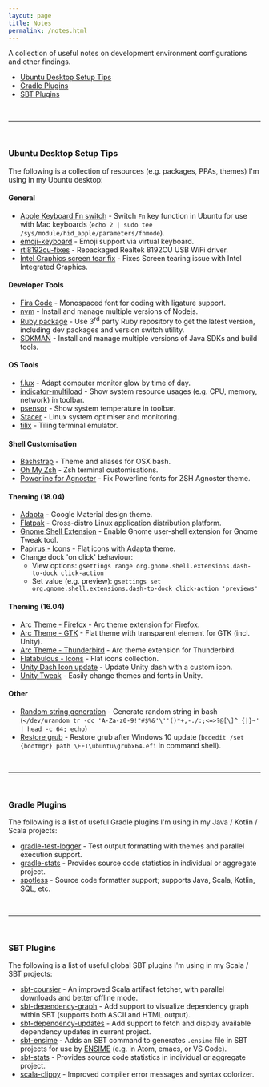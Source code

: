 ```yaml
---
layout: page
title: Notes
permalink: /notes.html
---
```


A collection of useful notes on development environment configurations and other findings.

* [Ubuntu Desktop Setup Tips](#ubuntu-desktop-setup-tips)
* [Gradle Plugins](#gradle-plugins)
* [SBT Plugins](#sbt-plugins)

<br>

---

<br>

### Ubuntu Desktop Setup Tips

The following is a collection of resources (e.g. packages, PPAs, themes) I'm using in my Ubuntu desktop:

#### General

* [Apple Keyboard Fn switch](https://superuser.com/a/223471) - Switch `Fn` key function in Ubuntu for use with Mac keyboards (`echo 2 | sudo tee /sys/module/hid_apple/parameters/fnmode`).
* [emoji-keyboard](https://github.com/OzymandiasTheGreat/emoji-keyboard) - Emoji support via virtual keyboard.
* [rtl8192cu-fixes](https://github.com/pvaret/rtl8192cu-fixes) - Repackaged Realtek 8192CU USB WiFi driver.
* [Intel Graphics screen tear fix](https://askubuntu.com/a/1119262) - Fixes Screen tearing issue with Intel Integrated Graphics.

#### Developer Tools

* [Fira Code](https://github.com/tonsky/FiraCode) - Monospaced font for coding with ligature support.
* [nvm](https://github.com/nvm-sh/nvm) - Install and manage multiple versions of Nodejs.
* [Ruby package](https://www.brightbox.com/docs/ruby/ubuntu/) - Use 3<sup>rd</sup> party Ruby repository to get the latest version, including dev packages and version switch utility.
* [SDKMAN](https://sdkman.io/) - Install and manage multiple versions of Java SDKs and build tools.

#### OS Tools

* [f.lux](https://justgetflux.com/) - Adapt computer monitor glow by time of day.
* [indicator-multiload](http://thaeial.blogspot.sg/p/indicator-multiload-faq.html) - Show system resource usages (e.g. CPU, memory, network) in toolbar.
* [psensor](http://wpitchoune.net/psensor/) - Show system temperature in toolbar.
* [Stacer](https://github.com/oguzhaninan/Stacer) - Linux system optimiser and monitoring.
* [tilix](https://gnunn1.github.io/tilix-web/) - Tiling terminal emulator.

#### Shell Customisation

* [Bashstrap](https://github.com/barryclark/bashstrap) - Theme and aliases for OSX bash.
* [Oh My Zsh](https://ohmyz.sh/) - Zsh terminal customisations.
* [Powerline for Agnoster](https://blog.zhaytam.com/2019/04/19/powerline-and-zshs-agnoster-theme-in-vs-code/) - Fix Powerline fonts for ZSH Agnoster theme.

#### Theming (18.04)

* [Adapta](https://github.com/adapta-project/adapta-gtk-theme) - Google Material design theme.
* [Flatpak](https://flatpak.org/setup/Ubuntu/) - Cross-distro Linux application distribution platform.
* [Gnome Shell Extension](http://ubuntuhandbook.org/index.php/2017/05/enable-shell-theme-in-gnome-tweak-tool-in-ubuntu/) - Enable Gnome user-shell extension for Gnome Tweak tool.
* [Papirus - Icons](https://github.com/PapirusDevelopmentTeam/papirus-icon-theme) - Flat icons with Adapta theme.
* Change dock 'on click' behaviour:
  * View options: `gsettings range org.gnome.shell.extensions.dash-to-dock click-action`
  * Set value (e.g. preview): `gsettings set org.gnome.shell.extensions.dash-to-dock click-action 'previews'`

#### Theming (16.04)

* [Arc Theme - Firefox](https://github.com/horst3180/arc-firefox-theme) - Arc theme extension for Firefox.
* [Arc Theme - GTK](https://github.com/horst3180/arc-theme) - Flat theme with transparent element for GTK (incl. Unity).
* [Arc Theme - Thunderbird](https://github.com/JD342/arc-thunderbird-integration) - Arc theme extension for Thunderbird.
* [Flatabulous - Icons](https://github.com/anmoljagetia/Flatabulous#flat-icons) - Flat icons collection.
* [Unity Dash Icon update](http://askubuntu.com/a/654404) - Update Unity dash with a custom icon.
* [Unity Tweak](https://apps.ubuntu.com/cat/applications/unity-tweak-tool/) - Easily change themes and fonts in Unity.

#### Other

* [Random string generation](https://unix.stackexchange.com/a/230676) - Generate random string in bash (`</dev/urandom tr -dc 'A-Za-z0-9!"#$%&'\''()*+,-./:;<=>?@[\]^_{|}~' | head -c 64; echo`)
* [Restore grub](https://itsfoss.com/no-grub-windows-linux/) - Restore grub after Windows 10 update (`bcdedit /set {bootmgr} path \EFI\ubuntu\grubx64.efi` in command shell).

<br>

---

<br>

### Gradle Plugins

The following is a list of useful Gradle plugins I'm using in my Java / Kotlin / Scala projects:

* [gradle-test-logger](https://github.com/radarsh/gradle-test-logger-plugin) - Test output formatting with themes and parallel execution support.
* [gradle-stats](https://github.com/aalmiray/stats-gradle-plugin) - Provides source code statistics in individual or aggregate project.
* [spotless](https://github.com/diffplug/spotless) - Source code formatter support; supports Java, Scala, Kotlin, SQL, etc.

<br>

---

<br>

### SBT Plugins

The following is a list of useful global SBT plugins I'm using in my Scala / SBT projects:

* [sbt-coursier](https://github.com/coursier/coursier) - An improved Scala artifact fetcher, with parallel downloads and better offline mode.
* [sbt-dependency-graph](https://github.com/jrudolph/sbt-dependency-graph) - Add support to visualize dependency graph within SBT (supports both ASCII and HTML output).
* [sbt-dependency-updates](https://github.com/rtimush/sbt-updates) - Add support to fetch and display available dependency updates in current project.
* [sbt-ensime](http://ensime.org/build_tools/sbt/) - Adds an SBT command to generates `.ensime` file in SBT projects for use by [ENSIME](http://ensime.org/) (e.g. in Atom, emacs, or VS Code).
* [sbt-stats](https://github.com/orrsella/sbt-stats) - Provides source code statistics in individual or aggregate project.
* [scala-clippy](https://github.com/softwaremill/scala-clippy) - Improved compiler error messages and syntax colorizer.
